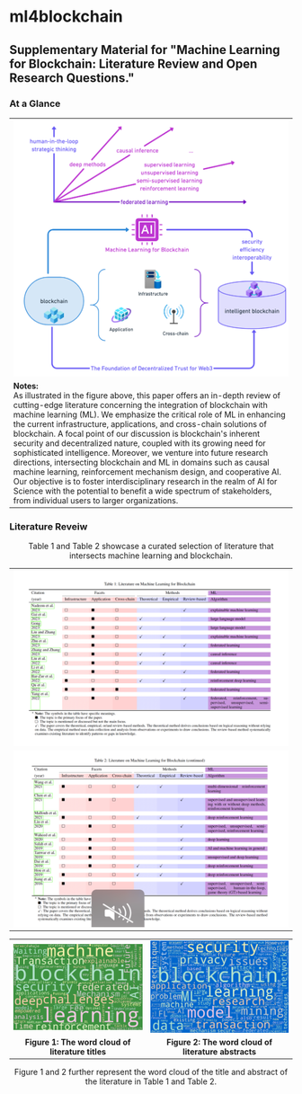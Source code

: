 # ml4blockchain
## Supplementary Material for "Machine Learning for Blockchain: Literature Review and Open Research Questions."

### At a Glance

<table>
    <tr>
        <td>
            <img src="diagrams/literature.png" alt="Literature" />
        </td>
    </tr>
    <tr>
        <td>
            <strong>Notes:</strong><br/>
            As illustrated in the figure above, this paper offers an in-depth review of cutting-edge literature concerning the integration of blockchain with machine learning (ML). We emphasize the critical role of ML in enhancing the current infrastructure, applications, and cross-chain solutions of blockchain. A focal point of our discussion is blockchain's inherent security and decentralized nature, coupled with its growing need for sophisticated intelligence. Moreover, we venture into future research directions, intersecting blockchain and ML in domains such as causal machine learning, reinforcement mechanism design, and cooperative AI. Our objective is to foster interdisciplinary research in the realm of AI for Science with the potential to benefit a wide spectrum of stakeholders, from individual users to larger organizations.
        </td>
    </tr>
</table>


### Literature Reveiw

<p align="center">
    Table 1 and Table 2 showcase a curated selection of literature that intersects machine learning and blockchain.
</p>

<table align="center">
    <tr>
        <td>
            <img src="diagrams/literature_Table1.png" alt="Table1" />
        </td>
    </tr>
    <tr>
        <td>
            <img src="diagrams/literature_Table2.png" alt="Table2" />
        </td>
    </tr>
</table>



<table align="center">
    <tr>
        <td>
            <img src="figs/title.png" alt="Word Cloud of Literature Titles" width="300" />
        </td>
        <td>
            <img src="figs/abstract.png" alt="Word Cloud of Literature Abstracts" width="300" />
        </td>
    </tr>
    <tr>
        <td align="center">
            <b>Figure 1: The word cloud of literature titles</b>
        </td>
        <td align="center">
            <b>Figure 2: The word cloud of literature abstracts</b>
        </td>
    </tr>
</table>

<p align="center">
    Figure 1 and 2 further represent the word cloud of the title and abstract of the literature in Table 1 and Table 2.
</p>


